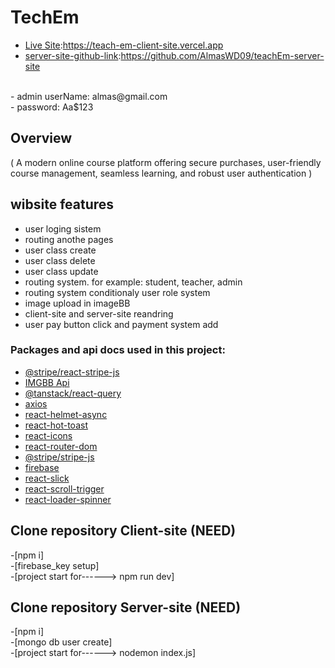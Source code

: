 
# TechEm

- [Live Site](url):https://teach-em-client-site.vercel.app
- [server-site-github-link](url):https://github.com/AlmasWD09/teachEm-server-site
<br/>
- admin userName: almas@gmail.com
<br/>
- password: Aa$123

## Overview
(
    A modern online course platform offering secure purchases, user-friendly course management, seamless learning, and robust user authentication
)

## wibsite features
- user loging sistem
- routing anothe pages
- user class create
- user class delete
- user class update
- routing system. for example: student, teacher, admin
- routing system conditionaly user role system
- image upload in imageBB
- client-site and server-site reandring
- user pay button click and payment system add

  




### Packages and api docs used in this project:
- [@stripe/react-stripe-js](https://www.npmjs.com/package/@stripe/react-stripe-js)
- [IMGBB Api](https://api.imgbb.com/)
- [@tanstack/react-query](https://www.npmjs.com/package/@tanstack/react-query)
- [axios](https://www.npmjs.com/package/axios)
- [react-helmet-async](https://www.npmjs.com/package/react-helmet-async)
- [react-hot-toast](https://www.npmjs.com/package/react-hot-toast)
- [react-icons](https://www.npmjs.com/package/react-icons)
- [react-router-dom](https://www.npmjs.com/package/react-router-dom)
- [@stripe/stripe-js](https://www.npmjs.com/package/@stripe/stripe-js)
- [firebase](https://www.npmjs.com/package/firebase)
- [react-slick](https://www.npmjs.com/package/react-slick)
- [react-scroll-trigger](https://www.npmjs.com/package/react-scroll-trigger)
- [react-loader-spinner](https://mhnpd.github.io/react-loader-spinner/docs/intro)

## Clone repository Client-site (NEED)
-[npm i]
<br/>
-[firebase_key setup]
<br/>
-[project start for------> npm run dev]

## Clone repository Server-site (NEED)
-[npm i]
<br/>
-[mongo db user create]
<br/>
-[project start for------> nodemon index.js]